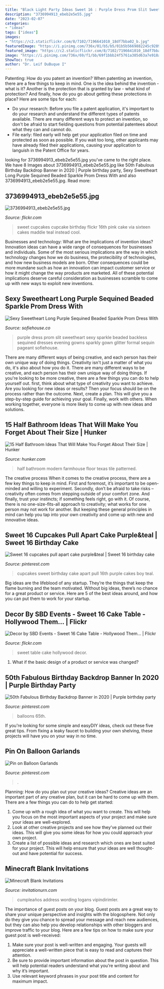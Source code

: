 ```yaml
---
title: "Black Light Party Ideas Sweet 16 : Purple Dress Prom Slit Sweetheart Sexy Sparkle Beaded Backless Sequined Dresses Evening Gowns Sparkly Gown Glitter Formal Sequin Pageant Sofiehouse"
description: "3736994913_ebeb2e5e55.jpg"
date: "2023-02-07"
categories:
- "ideas"
tags: ["ideas"]
images:
- "https://c2.staticflickr.com/8/7102/7196641010_18df7bba02_b.jpg"
featuredImage: "https://i.pinimg.com/736x/01/b5/b5/01b5b5669882245c928987a72af57836.jpg"
featured_image: "https://c2.staticflickr.com/8/7102/7196641010_18df7bba02_b.jpg"
image: "https://i.pinimg.com/736x/69/f1/bb/69f1bbb24f5761a385d63a7e918ad4e9.jpg"
ShowToc: true
author: "Dr. Leif DuBuque I"
---
```



Patenting: How do you patent an invention?
When patenting an invention, there are a few things to keep in mind. One is the idea behind the invention - what is it? Another is the protection that is granted by law - what kind of protection? And finally, how do you go about getting these protections in place? Here are some tips for each: 
- Do your research: Before you file a patent application, it's important to do your research and understand the different types of patents available. There are many different ways to protect an invention, so don't be afraid to start fielding questions from potential patentees about what they can and cannot do. 
- File early: filed early will help get your application filed on time and protected as soon as possible. If you wait too long, other applicants may have already filed their applications, causing your application to languish in the Patent Office for years.

	

		
looking for 3736994913_ebeb2e5e55.jpg you've came to the right place. We have 8 Images about 3736994913_ebeb2e5e55.jpg like 50th Fabulous Birthday Backdrop Banner in 2020 | Purple birthday party, Sexy Sweetheart Long Purple Sequined Beaded Sparkle Prom Dress With and also 3736994913_ebeb2e5e55.jpg. Read more:
		
    
## 3736994913_ebeb2e5e55.jpg

<img loading=lazy src="http://farm4.staticflickr.com/3480/3736994913_ebeb2e5e55.jpg" onerror="this.onerror=null;this.src='https://tse4.mm.bing.net/th?id=OIP.r2Q7r4bZhB90p4O9FKNPaAAAAA&amp;pid=15.1';" alt="3736994913_ebeb2e5e55.jpg">

_Source: flickr.com_

>sweet cupcakes cupcake birthday flickr 16th pink cake via sixteen cakes maddie teal instead cool. 

	

Businesses and technology: What are the implications of invention ideas?
Innovation ideas can have a wide range of consequences for businesses and individuals. Some of the most serious implications are the way in which technology changes how we do business, the protecibility of technologies, and how new business models are born. Other consequences could be more mundane such as how an innovation can impact customer service or how it might change the way products are marketed. All of these potential implications deserve careful consideration as businesses scramble to come up with new ways to exploit new inventions.

    
## Sexy Sweetheart Long Purple Sequined Beaded Sparkle Prom Dress With

<img loading=lazy src="https://cdn.sofiehouse.co/media/catalog/product/cache/1/image/9df78eab33525d08d6e5fb8d27136e95/S/e/Sexy-Sweetheart-Long-Purple-Sequined-Beaded-Sparkle-Prom-Dress-With-Backless-Slit.jpg" onerror="this.onerror=null;this.src='https://tse1.mm.bing.net/th?id=OIP.osLFfWASLBT3Mqzy93JCbgHaJ4&amp;pid=15.1';" alt="Sexy Sweetheart Long Purple Sequined Beaded Sparkle Prom Dress With">

_Source: sofiehouse.co_

>purple dress prom slit sweetheart sexy sparkle beaded backless sequined dresses evening gowns sparkly gown glitter formal sequin pageant sofiehouse. 

	

There are many different ways of being creative, and each person has their own unique way of doing things.
Creativity isn't just a matter of what you do, it's also about how you do it. There are many different ways to be creative, and each person has their own unique way of doing things. If you're looking to be more creative, there are a few things you can do to help yourself out. first, think about what type of creativity you want to achieve. Are you looking for new ideas or results? Then your focus should be on the process rather than the outcome. Next, create a plan. This will give you a step-by-step guide for achieving your goal. Finally, work with others. When working together, everyone is more likely to come up with new ideas and solutions.

    
## 15 Half Bathroom Ideas That Will Make You Forget About Their Size | Hunker

<img loading=lazy src="https://img.hunkercdn.com/630x/clsd/12/14/ad9c04f29e834e978ff100010d99d846.jpg" onerror="this.onerror=null;this.src='https://tse3.mm.bing.net/th?id=OIP.oY6oeJ-zEzHpGlvt0SjEygHaKc&amp;pid=15.1';" alt="15 Half Bathroom Ideas That Will Make You Forget About Their Size | Hunker">

_Source: hunker.com_

>half bathroom modern farmhouse floor texas tile patterned. 

	

The creative process
When it comes to the creative process, there are a few key things to keep in mind. First and foremost, it’s important to be open-minded and willing to experiment. Secondly, don’t be afraid to take risks – creativity often comes from stepping outside of your comfort zone. And finally, trust your instincts; if something feels right, go with it.
Of course, there is no one-size-fits-all approach to creativity; what works for one person may not work for another. But keeping these general principles in mind can help you tap into your own creativity and come up with new and innovative ideas.

    
## Sweet 16 Cupcakes Pull Apart Cake Purple&amp;teal | Sweet 16 Birthday Cake

<img loading=lazy src="https://i.pinimg.com/736x/ab/f8/44/abf84487318e80c0444f97de87efbd0d--sweet--cupcakes-purple-teal.jpg" onerror="this.onerror=null;this.src='https://tse4.mm.bing.net/th?id=OIP.UFqlCCXbZ6fNYE-CFC1_WAHaJ3&amp;pid=15.1';" alt="Sweet 16 cupcakes pull apart cake purple&amp;teal | Sweet 16 birthday cake">

_Source: pinterest.com_

>cupcakes sweet birthday cake apart pull 16th purple cakes boy teal. 

	

Big ideas are the lifeblood of any startup. They’re the things that keep the flame burning and the team motivated. Without big ideas, there’s no chance for a great product or service. Here are 5 of the best ideas around, and how you can put them to work for your startup.

    
## Decor By SBD Events - Sweet 16 Cake Table - Hollywood Them… | Flickr

<img loading=lazy src="https://c2.staticflickr.com/8/7102/7196641010_18df7bba02_b.jpg" onerror="this.onerror=null;this.src='https://tse4.mm.bing.net/th?id=OIP.wZqzf7WvtVJS2ofx8b5wGgHaFj&amp;pid=15.1';" alt="Decor by SBD Events - Sweet 16 Cake Table - Hollywood Them… | Flickr">

_Source: flickr.com_

>sweet table cake hollywood decor. 

	

1. What if the basic design of a product or service was changed?

    
## 50th Fabulous Birthday Backdrop Banner In 2020 | Purple Birthday Party

<img loading=lazy src="https://i.pinimg.com/736x/01/b5/b5/01b5b5669882245c928987a72af57836.jpg" onerror="this.onerror=null;this.src='https://tse2.mm.bing.net/th?id=OIP.0nxuvH0VXKpfualicTdXpgHaJ4&amp;pid=15.1';" alt="50th Fabulous Birthday Backdrop Banner in 2020 | Purple birthday party">

_Source: pinterest.com_

>balloons 65th. 

	

If you're looking for some simple and easyDIY ideas, check out these five great tips. From fixing a leaky faucet to building your own shelving, these projects will have you on your way in no time.

    
## Pin On Balloon Garlands

<img loading=lazy src="https://i.pinimg.com/736x/69/f1/bb/69f1bbb24f5761a385d63a7e918ad4e9.jpg" onerror="this.onerror=null;this.src='https://tse2.mm.bing.net/th?id=OIP.ylmtoVRhgJiujJ6Xzq4tSQHaJ3&amp;pid=15.1';" alt="Pin on Balloon Garlands">

_Source: pinterest.com_

>. 

	

Planning: How do you plan out your creative ideas?
Creative ideas are an important part of any creative plan, but it can be hard to come up with them. 
There are a few things you can do to help get started:

1. Come up with a rough idea of what you want to create. This will help you focus on the most important aspects of your project and make sure your ideas are well-explored. 
2. Look at other creative projects and see how they’ve planned out their ideas. This will give you some ideas for how you could approach your own project. 
3. Create a list of possible ideas and research which ones are best suited for your project. This will help ensure that your ideas are well thought-out and have potential for success.

    
## Minecraft Blank Invitations

<img loading=lazy src="https://www.invitationurn.com/wp-content/uploads/2016/07/minecraft_blank_invitations.jpg" onerror="this.onerror=null;this.src='https://tse3.mm.bing.net/th?id=OIP.rSphq7j7saEk0JHiK_k0NQHaM9&amp;pid=15.1';" alt="Minecraft Blank Invitations">

_Source: invitationurn.com_

>cumpleaños address wording logans vipindirimler. 

	

The importance of guest posts on your blog.
Guest posts are a great way to share your unique perspective and insights with the blogosphere. Not only do they give you chance to spread your message and reach new audiences, but they can also help you develop relationships with other bloggers and improve traffic to your blog. Here are a few tips on how to make sure your guest post is well-received: 
1. Make sure your post is well-written and engaging. Your guests will appreciate a well-written piece that is easy to read and captures their attention. 
2. Be sure to provide important information about the post in question. This will help potential readers understand what you’re writing about and why it’s important. 
3. Use relevant keyword phrases in your post title and content for maximum impact.

